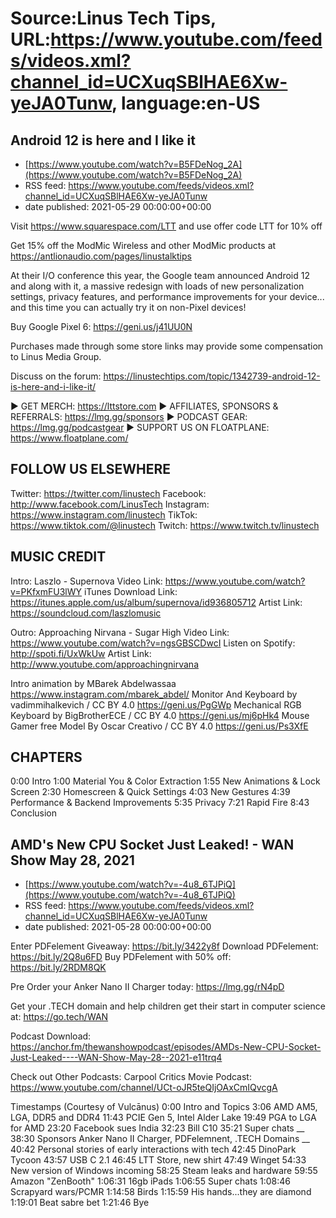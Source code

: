 # Source:Linus Tech Tips, URL:https://www.youtube.com/feeds/videos.xml?channel_id=UCXuqSBlHAE6Xw-yeJA0Tunw, language:en-US

## Android 12 is here and I like it
 - [https://www.youtube.com/watch?v=B5FDeNog_2A](https://www.youtube.com/watch?v=B5FDeNog_2A)
 - RSS feed: https://www.youtube.com/feeds/videos.xml?channel_id=UCXuqSBlHAE6Xw-yeJA0Tunw
 - date published: 2021-05-29 00:00:00+00:00

Visit https://www.squarespace.com/LTT and use offer code LTT for 10% off

Get 15% off the ModMic Wireless and other ModMic products at https://antlionaudio.com/pages/linustalktips

At their I/O conference this year, the Google team announced Android 12 and along with it, a massive redesign with loads of new personalization settings, privacy features, and performance improvements for your device... and this time you can actually try it on non-Pixel devices!


Buy Google Pixel 6: https://geni.us/j41UU0N

Purchases made through some store links may provide some compensation to Linus Media Group.

Discuss on the forum: https://linustechtips.com/topic/1342739-android-12-is-here-and-i-like-it/

► GET MERCH: https://lttstore.com
► AFFILIATES, SPONSORS & REFERRALS: https://lmg.gg/sponsors
► PODCAST GEAR: https://lmg.gg/podcastgear
► SUPPORT US ON FLOATPLANE: https://www.floatplane.com/

FOLLOW US ELSEWHERE
---------------------------------------------------  
Twitter: https://twitter.com/linustech
Facebook: http://www.facebook.com/LinusTech
Instagram: https://www.instagram.com/linustech
TikTok: https://www.tiktok.com/@linustech
Twitch: https://www.twitch.tv/linustech

MUSIC CREDIT
---------------------------------------------------
Intro: Laszlo - Supernova
Video Link: https://www.youtube.com/watch?v=PKfxmFU3lWY
iTunes Download Link: https://itunes.apple.com/us/album/supernova/id936805712
Artist Link: https://soundcloud.com/laszlomusic

Outro: Approaching Nirvana - Sugar High
Video Link: https://www.youtube.com/watch?v=ngsGBSCDwcI
Listen on Spotify: http://spoti.fi/UxWkUw
Artist Link: http://www.youtube.com/approachingnirvana

Intro animation by MBarek Abdelwassaa https://www.instagram.com/mbarek_abdel/
Monitor And Keyboard by vadimmihalkevich / CC BY 4.0  https://geni.us/PgGWp
Mechanical RGB Keyboard by BigBrotherECE / CC BY 4.0 https://geni.us/mj6pHk4
Mouse Gamer free Model By Oscar Creativo / CC BY 4.0 https://geni.us/Ps3XfE

CHAPTERS
---------------------------------------------------  
0:00 Intro
1:00 Material You & Color Extraction
1:55 New Animations & Lock Screen
2:30 Homescreen & Quick Settings
4:03 New Gestures
4:39 Performance & Backend Improvements
5:35 Privacy
7:21 Rapid Fire
8:43 Conclusion

## AMD's New CPU Socket Just Leaked! - WAN Show May 28, 2021
 - [https://www.youtube.com/watch?v=-4u8_6TJPiQ](https://www.youtube.com/watch?v=-4u8_6TJPiQ)
 - RSS feed: https://www.youtube.com/feeds/videos.xml?channel_id=UCXuqSBlHAE6Xw-yeJA0Tunw
 - date published: 2021-05-28 00:00:00+00:00

Enter PDFelement Giveaway: https://bit.ly/3422y8f 
Download PDFelement: https://bit.ly/2Q8u6FD
Buy PDFelement with 50% off: https://bit.ly/2RDM8QK

Pre Order your Anker Nano II Charger today: https://lmg.gg/rN4pD

Get your .TECH domain and help children get their start in computer science at: https://go.tech/WAN

Podcast Download: https://anchor.fm/thewanshowpodcast/episodes/AMDs-New-CPU-Socket-Just-Leaked----WAN-Show-May-28--2021-e11trq4

Check out Other Podcasts:
Carpool Critics Movie Podcast: https://www.youtube.com/channel/UCt-oJR5teQIjOAxCmIQvcgA

Timestamps (Courtesy of Vulcānus)
0:00    Intro and Topics
3:06    AMD AM5, LGA, DDR5 and DDR4
11:43  PCIE Gen 5, Intel Alder Lake
19:49  PGA to LGA for AMD
23:20  Facebook sues India
32:23  Bill C10
35:21  Super chats
__
38:30 Sponsors
Anker Nano II Charger,  PDFelemnent, .TECH Domains
__
40:42  Personal stories of early interactions with tech
42:45  DinoPark Tycoon
43:57  USB C 2.1
46:45  LTT Store, new shirt
47:49  Winget
54:33  New version of Windows incoming
58:25  Steam leaks and hardware
59:55  Amazon "ZenBooth"
1:06:31  16gb iPads
1:06:55  Super chats
1:08:46  Scrapyard wars/PCMR
1:14:58  Birds
1:15:59  His hands...they are diamond
1:19:01  Beat sabre bet
1:21:46  Bye

